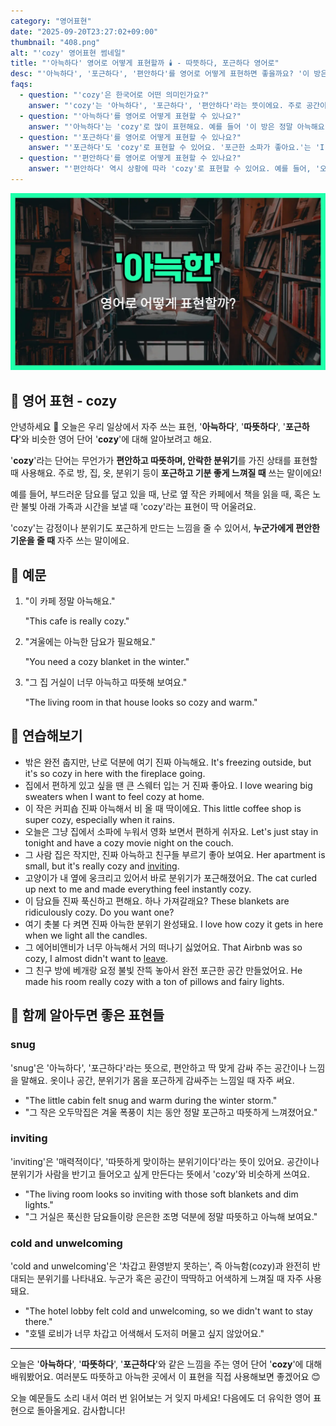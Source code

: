 ```yaml
---
category: "영어표현"
date: "2025-09-20T23:27:02+09:00"
thumbnail: "408.png"
alt: "'cozy' 영어표현 썸네일"
title: "'아늑하다' 영어로 어떻게 표현할까 🕯️ - 따뜻하다, 포근하다 영어로"
desc: "'아늑하다', '포근하다', '편안하다'를 영어로 어떻게 표현하면 좋을까요? '이 방은 정말 아늑해요.', '포근한 소파가 좋아요.' 등을 영어로 표현하는 법을 배워봅시다. 다양한 예문을 통해서 연습하고 본인의 표현으로 만들어 보세요."
faqs:
  - question: "'cozy'은 한국어로 어떤 의미인가요?"
    answer: "'cozy'는 '아늑하다', '포근하다', '편안하다'라는 뜻이에요. 주로 공간이나 분위기가 따뜻하고 편안하게 느껴질 때 써요."
  - question: "'아늑하다'를 영어로 어떻게 표현할 수 있나요?"
    answer: "'아늑하다'는 'cozy'로 많이 표현해요. 예를 들어 '이 방은 정말 아늑해요.'는 'This room is so cozy.'라고 해요."
  - question: "'포근하다'를 영어로 어떻게 표현할 수 있나요?"
    answer: "'포근하다'도 'cozy'로 표현할 수 있어요. '포근한 소파가 좋아요.'는 'I love this cozy sofa.'라고 말할 수 있어요."
  - question: "'편안하다'를 영어로 어떻게 표현할 수 있나요?"
    answer: "'편안하다' 역시 상황에 따라 'cozy'로 표현할 수 있어요. 예를 들어, '오늘 저녁 집이 정말 편안해요.'는 'Home feels so cozy tonight.'라고 할 수 있어요."
---
```


!['cozy' 영어표현](./408.png)

## 🌟 영어 표현 - cozy

안녕하세요 👋 오늘은 우리 일상에서 자주 쓰는 표현, '**아늑하다**', '**따뜻하다**', '**포근하다**'와 비슷한 영어 단어 '**cozy**'에 대해 알아보려고 해요.

'**cozy**'라는 단어는 무언가가 **편안하고 따뜻하며, 안락한 분위기**를 가진 상태를 표현할 때 사용해요. 주로 방, 집, 옷, 분위기 등이 **포근하고 기분 좋게 느껴질 때** 쓰는 말이에요!

예를 들어, 부드러운 담요를 덮고 있을 때, 난로 옆 작은 카페에서 책을 읽을 때, 혹은 노란 불빛 아래 가족과 시간을 보낼 때 'cozy'라는 표현이 딱 어울려요.

'cozy'는 감정이나 분위기도 포근하게 만드는 느낌을 줄 수 있어서, **누군가에게 편안한 기운을 줄 때** 자주 쓰는 말이에요.

## 📖 예문

1. "이 카페 정말 아늑해요."

   "This cafe is really cozy."

2. "겨울에는 아늑한 담요가 필요해요."

   "You need a cozy blanket in the winter."

3. "그 집 거실이 너무 아늑하고 따뜻해 보여요."

   "The living room in that house looks so cozy and warm."

## 💬 연습해보기

<ul data-interactive-list>

  <li data-interactive-item>
    <span data-toggler>밖은 완전 춥지만, 난로 덕분에 여기 진짜 아늑해요.</span>
    <span data-answer>It's freezing outside, but it's so cozy in here with the fireplace going.</span>
  </li>

  <li data-interactive-item>
    <span data-toggler>집에서 편하게 있고 싶을 땐 큰 스웨터 입는 거 진짜 좋아요.</span>
    <span data-answer>I love wearing big sweaters when I want to feel cozy at home.</span>
  </li>

  <li data-interactive-item>
    <span data-toggler>이 작은 커피숍 진짜 아늑해서 비 올 때 딱이에요.</span>
    <span data-answer>This little coffee shop is super cozy, especially when it rains.</span>
  </li>

  <li data-interactive-item>
    <span data-toggler>오늘은 그냥 집에서 소파에 누워서 영화 보면서 편하게 쉬자요.</span>
    <span data-answer>Let's just stay in tonight and have a cozy movie night on the couch.</span>
  </li>

  <li data-interactive-item>
    <span data-toggler>그 사람 집은 작지만, 진짜 아늑하고 친구들 부르기 좋아 보여요.</span>
    <span data-answer>Her apartment is small, but it's really cozy and <a href="/blog/in-english/347.invite/">inviting</a>.</span>
  </li>

  <li data-interactive-item>
    <span data-toggler>고양이가 내 옆에 웅크리고 있어서 바로 분위기가 포근해졌어요.</span>
    <span data-answer>The cat curled up next to me and made everything feel instantly cozy.</span>
  </li>

  <li data-interactive-item>
    <span data-toggler>이 담요들 진짜 푹신하고 편해요. 하나 가져갈래요?</span>
    <span data-answer>These blankets are ridiculously cozy. Do you want one?</span>
  </li>

  <li data-interactive-item>
    <span data-toggler>여기 촛불 다 켜면 진짜 아늑한 분위기 완성돼요.</span>
    <span data-answer>I love how cozy it gets in here when we light all the candles.</span>
  </li>

  <li data-interactive-item>
    <span data-toggler>그 에어비앤비가 너무 아늑해서 거의 떠나기 싫었어요.</span>
    <span data-answer>That Airbnb was so cozy, I almost didn't want to <a href="/blog/in-english/402.leave/">leave</a>.</span>
  </li>

  <li data-interactive-item>
    <span data-toggler>그 친구 방에 베개랑 요정 불빛 잔뜩 놓아서 완전 포근한 공간 만들었어요.</span>
    <span data-answer>He made his room really cozy with a ton of pillows and fairy lights.</span>
  </li>

</ul>

## 🤝 함께 알아두면 좋은 표현들

### snug

'snug'은 '아늑하다', '포근하다'라는 뜻으로, 편안하고 딱 맞게 감싸 주는 공간이나 느낌을 말해요. 옷이나 공간, 분위기가 몸을 포근하게 감싸주는 느낌일 때 자주 써요.

- "The little cabin felt snug and warm during the winter storm."
- "그 작은 오두막집은 겨울 폭풍이 치는 동안 정말 포근하고 따뜻하게 느껴졌어요."

### inviting

'inviting'은 '매력적이다', '따뜻하게 맞이하는 분위기이다'라는 뜻이 있어요. 공간이나 분위기가 사람을 반기고 들어오고 싶게 만든다는 뜻에서 'cozy'와 비슷하게 쓰여요.

- "The living room looks so inviting with those soft blankets and dim lights."
- "그 거실은 푹신한 담요들이랑 은은한 조명 덕분에 정말 따뜻하고 아늑해 보여요."

### cold and unwelcoming

'cold and unwelcoming'은 '차갑고 환영받지 못하는', 즉 아늑함(cozy)과 완전히 반대되는 분위기를 나타내요. 누군가 혹은 공간이 딱딱하고 어색하게 느껴질 때 자주 사용돼요.

- "The hotel lobby felt cold and unwelcoming, so we didn't want to stay there."
- "호텔 로비가 너무 차갑고 어색해서 도저히 머물고 싶지 않았어요."

---

오늘은 '**아늑하다**', '**따뜻하다**', '**포근하다**'와 같은 느낌을 주는 영어 단어 '**cozy**'에 대해 배워봤어요. 여러분도 따뜻하고 아늑한 곳에서 이 표현을 직접 사용해보면 좋겠어요 😊

오늘 예문들도 소리 내서 여러 번 읽어보는 거 잊지 마세요! 다음에도 더 유익한 영어 표현으로 돌아올게요. 감사합니다!
